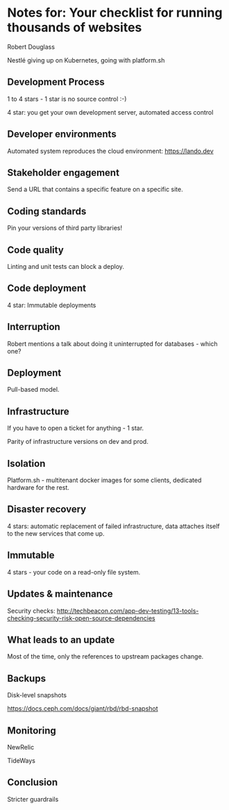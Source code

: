 # Notes for: Your checklist for running thousands of websites
Robert Douglass

Nestlé giving up on Kubernetes, going with platform.sh

## Development Process
1 to 4 stars - 1 star is no source control :-)

4 star: you get your own development server, automated access control

## Developer environments
Automated system reproduces the cloud environment: https://lando.dev

## Stakeholder engagement
Send a URL that contains a specific feature on a specific site.

## Coding standards
Pin your versions of third party libraries!

## Code quality
Linting and unit tests can block a deploy.

## Code deployment
4 star: Immutable deployments

## Interruption
Robert mentions a talk about doing it uninterrupted for databases - which one?

## Deployment
Pull-based model.

## Infrastructure
If you have to open a ticket for anything - 1 star.

Parity of infrastructure versions on dev and prod.

## Isolation
Platform.sh - multitenant docker images for some clients, dedicated hardware for the rest.

## Disaster recovery
4 stars: automatic replacement of failed infrastructure, data attaches itself to the new services that come up.

## Immutable
4 stars - your code on a read-only file system.

## Updates & maintenance
Security checks: http://techbeacon.com/app-dev-testing/13-tools-checking-security-risk-open-source-dependencies

## What leads to an update
Most of the time, only the references to upstream packages change.

## Backups
Disk-level snapshots

https://docs.ceph.com/docs/giant/rbd/rbd-snapshot

## Monitoring
NewRelic

TideWays

## Conclusion
Stricter guardrails


